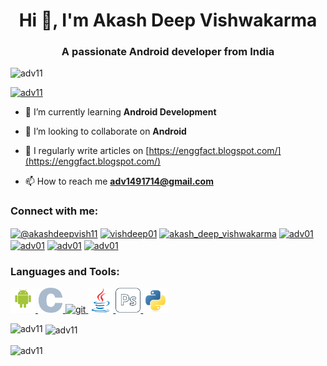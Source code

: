 <h1 align="center">Hi 👋, I'm Akash Deep Vishwakarma</h1>
<h3 align="center">A passionate Android developer from India</h3>

<p align="left"> <img src="https://komarev.com/ghpvc/?username=adv11&label=Profile%20views&color=0e75b6&style=flat" alt="adv11" /> </p>

<p align="left"> <a href="https://github.com/ryo-ma/github-profile-trophy"><img src="https://github-profile-trophy.vercel.app/?username=adv11" alt="adv11" /></a> </p>

- 🌱 I’m currently learning **Android Development**

- 👯 I’m looking to collaborate on **Android**

- 📝 I regularly write articles on [https://enggfact.blogspot.com/](https://enggfact.blogspot.com/)

- 📫 How to reach me **adv1491714@gmail.com**

<h3 align="left">Connect with me:</h3>
<p align="left">
<a href="https://twitter.com/@akashdeepvish11" target="blank"><img align="center" src="https://raw.githubusercontent.com/rahuldkjain/github-profile-readme-generator/neutral-icons/src/images/icons/Social/twitter.svg" alt="@akashdeepvish11" height="30" width="40" /></a>
<a href="https://linkedin.com/in/vishdeep01" target="blank"><img align="center" src="https://raw.githubusercontent.com/rahuldkjain/github-profile-readme-generator/neutral-icons/src/images/icons/Social/linked-in-alt.svg" alt="vishdeep01" height="30" width="40" /></a>
<a href="https://instagram.com/akash_deep_vishwakarma" target="blank"><img align="center" src="https://raw.githubusercontent.com/rahuldkjain/github-profile-readme-generator/neutral-icons/src/images/icons/Social/instagram.svg" alt="akash_deep_vishwakarma" height="30" width="40" /></a>
<a href="https://www.codechef.com/users/adv01" target="blank"><img align="center" src="https://cdn.jsdelivr.net/npm/simple-icons@3.1.0/icons/codechef.svg" alt="adv01" height="30" width="40" /></a>
<a href="https://www.hackerrank.com/adv01" target="blank"><img align="center" src="https://raw.githubusercontent.com/rahuldkjain/github-profile-readme-generator/neutral-icons/src/images/icons/Social/hackerrank.svg" alt="adv01" height="30" width="40" /></a>
<a href="https://codeforces.com/profile/adv01" target="blank"><img align="center" src="https://cdn.jsdelivr.net/npm/simple-icons@3.0.1/icons/codeforces.svg" alt="adv01" height="30" width="40" /></a>
<a href="https://auth.geeksforgeeks.org/user/adv01" target="blank"><img align="center" src="https://raw.githubusercontent.com/rahuldkjain/github-profile-readme-generator/neutral-icons/src/images/icons/Social/geeks-for-geeks.svg" alt="adv01" height="30" width="40" /></a>
</p>

<h3 align="left">Languages and Tools:</h3>
<p align="left"> <a href="https://developer.android.com" target="_blank"> <img src="https://raw.githubusercontent.com/devicons/devicon/master/icons/android/android-original-wordmark.svg" alt="android" width="40" height="40"/> </a> <a href="https://www.cprogramming.com/" target="_blank"> <img src="https://raw.githubusercontent.com/devicons/devicon/master/icons/c/c-original.svg" alt="c" width="40" height="40"/> </a> <a href="https://git-scm.com/" target="_blank"> <img src="https://www.vectorlogo.zone/logos/git-scm/git-scm-icon.svg" alt="git" width="40" height="40"/> </a> <a href="https://www.java.com" target="_blank"> <img src="https://raw.githubusercontent.com/devicons/devicon/master/icons/java/java-original.svg" alt="java" width="40" height="40"/> </a> <a href="https://www.photoshop.com/en" target="_blank"> <img src="https://raw.githubusercontent.com/devicons/devicon/master/icons/photoshop/photoshop-line.svg" alt="photoshop" width="40" height="40"/> </a> <a href="https://www.python.org" target="_blank"> <img src="https://raw.githubusercontent.com/devicons/devicon/master/icons/python/python-original.svg" alt="python" width="40" height="40"/> </a> </p>

<p><img align="left" src="https://github-readme-stats.vercel.app/api/top-langs?username=adv11&show_icons=true&locale=en&layout=compact" alt="adv11" /></p>

<p>&nbsp;<img align="center" src="https://github-readme-stats.vercel.app/api?username=adv11&show_icons=true&locale=en" alt="adv11" /></p>

<p><img align="center" src="https://github-readme-streak-stats.herokuapp.com/?user=adv11&" alt="adv11" /></p>
